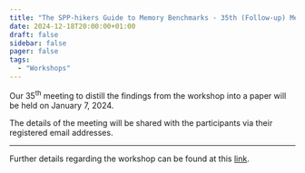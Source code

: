 ```yaml
---
title: "The SPP-hikers Guide to Memory Benchmarks - 35th (Follow-up) Meeting"
date: 2024-12-18T20:00:00+01:00
draft: false
sidebar: false
pager: false
tags:
  - "Workshops"
---
```


Our 35<sup>th</sup> meeting to distill the findings from the workshop into a paper will be held on January 7, 2024.

The details of the meeting will be shared with the participants via their registered email addresses.

---

Further details regarding the workshop can be found at this [link](/posts/mini-workshop_2023).

